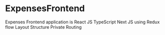 # ExpensesFrontend
Expenses Frontend application is React JS TypeScript Next JS using Redux flow Layout Structure Private Routing
